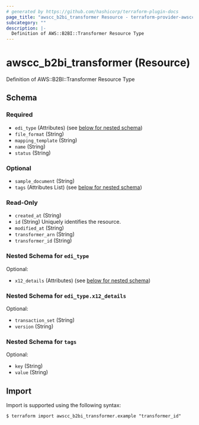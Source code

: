 ```yaml
---
# generated by https://github.com/hashicorp/terraform-plugin-docs
page_title: "awscc_b2bi_transformer Resource - terraform-provider-awscc"
subcategory: ""
description: |-
  Definition of AWS::B2BI::Transformer Resource Type
---
```


# awscc_b2bi_transformer (Resource)

Definition of AWS::B2BI::Transformer Resource Type



<!-- schema generated by tfplugindocs -->
## Schema

### Required

- `edi_type` (Attributes) (see [below for nested schema](#nestedatt--edi_type))
- `file_format` (String)
- `mapping_template` (String)
- `name` (String)
- `status` (String)

### Optional

- `sample_document` (String)
- `tags` (Attributes List) (see [below for nested schema](#nestedatt--tags))

### Read-Only

- `created_at` (String)
- `id` (String) Uniquely identifies the resource.
- `modified_at` (String)
- `transformer_arn` (String)
- `transformer_id` (String)

<a id="nestedatt--edi_type"></a>
### Nested Schema for `edi_type`

Optional:

- `x12_details` (Attributes) (see [below for nested schema](#nestedatt--edi_type--x12_details))

<a id="nestedatt--edi_type--x12_details"></a>
### Nested Schema for `edi_type.x12_details`

Optional:

- `transaction_set` (String)
- `version` (String)



<a id="nestedatt--tags"></a>
### Nested Schema for `tags`

Optional:

- `key` (String)
- `value` (String)

## Import

Import is supported using the following syntax:

```shell
$ terraform import awscc_b2bi_transformer.example "transformer_id"
```
